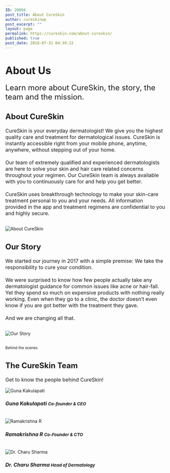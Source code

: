 ```yaml
---
ID: 20094
post_title: About CureSkin
author: cureskinwp
post_excerpt: ""
layout: page
permalink: https://cureskin.com/about-cureskin/
published: true
post_date: 2018-07-31 04:39:22
---
```

<style>p{font-size:16px;} h6{font-size:16px;font-weight:bold;}</style>
<div class="mainwrap"> <div class="aboutImage"> <img src="https://cureskin.com/wp-content/uploads/2018/08/Edited.jpg" alt=""> </div> <h1 style="margin-top: 30px; margin-bottom: 20px; font-size: 32px">About Us</h1> <div style="margin-bottom: 20px; font-size: 24px">Learn more about CureSkin, the story, the team and the mission. </div> <h2 style="margin-bottom: 20px; font-size: 24px">About CureSkin</h2> <p>CureSkin is your everyday dermatologist! We give you the highest quality care and treatment for dermatological issues. CureSkin is instantly accessible right from your mobile phone, anytime, anywhere, without stepping out of your home.<br /><br />Our team of extremely qualified and experienced dermatologists are here to solve your skin and hair care related concerns throughout your regimen. Our CureSkin team is always available with you to continuously care for and help you get better. <br /><br /> CureSkin uses breakthrough technology to make your skin-care treatment personal to you and your needs. All information provided in the app and treatment regimens are confidential to you and highly secure. </p> <div class="text-center" style="margin:30px 0;"> <img src="https://cureskin.com/wp-content/uploads/2018/07/Cureskin-ss3.jpg" alt="About CureSkin" data-aos="fade-up"> </div> <h2 style="margin-bottom: 20px; font-size: 24px">Our Story</h2> <p>We started our journey in 2017 with a simple premise: We take the responsibility to cure your condition. <br/> <br/>We were surprised to know how few people actually take any dermatologist guidance for common issues like acne or hair-fall. Yet they spend so much on expensive products with nothing really working. Even when they go to a clinic, the doctor doesn’t even know if you are got better with the treatment they gave. <br/> <br/> And we are changing all that. </p> <div class="text-center" style="margin:30px 0;"> <img src="https://cureskin.com/wp-content/uploads/2018/08/working-2.jpg" alt="Our Story"> </div> <section style="margin: 30px 0;"> <small>Behind the scenes</small> <h2 style="margin-bottom: 20px; font-size: 24px">The CureSkin Team</h2> <p>Get to know the people behind CureSkin!</p> <div class="row"> <div class="col-sm-4"> <img src="https://cureskin.com/wp-content/uploads/2018/08/GUNA.jpg-1.jpg" alt="Guna Kakulapati"> <h6>Guna Kakulapati <small>Co-founder & CEO</small></h6> </div> <div class="col-sm-4"> <img src="https://cureskin.com/wp-content/uploads/2018/08/Rama.jpg-1.jpg" alt="Ramakrishna R"> <h6>Ramakrishna R <small>Co-Founder &amp; CTO</small></h6> </div> <div class="col-sm-4"> <img src="https://cureskin.com/wp-content/uploads/2018/08/DR.charu_.jpg-1.jpg" alt="Dr. Charu Sharma"> <h6>Dr. Charu Sharma <small>Head of Dermatology</small></h6> </div> </div> </section> </div>